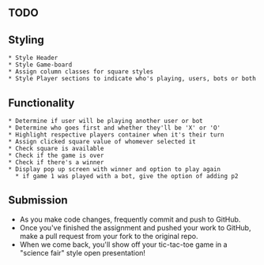 
## TODO

  ## Styling
    * Style Header
    * Style Game-board
    * Assign column classes for square styles
    * Style Player sections to indicate who's playing, users, bots or both

  ## Functionality
    * Determine if user will be playing another user or bot
    * Determine who goes first and whether they'll be 'X' or 'O'
    * Highlight respective players container when it's their turn
    * Assign clicked square value of whomever selected it
    * Check square is available
    * Check if the game is over
    * Check if there's a winner
    * Display pop up screen with winner and option to play again
      * if game 1 was played with a bot, give the option of adding p2


## Submission

* As you make code changes, frequently commit and push to GitHub.
* Once you've finished the assignment and pushed your work to GitHub, make a pull request from your fork to the original repo.
* When we come back, you'll show off your tic-tac-toe game in a "science fair" style open presentation!
